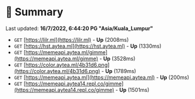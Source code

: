 # 📖 Summary
Last updated: **16/7/2022, 6:44:20 PG "Asia/Kuala_Lumpur"**

- `GET` [https://lilr.ml](https://lilr.ml) - **Up** (2008ms)
- `GET` [https://hst.aytea.ml](https://hst.aytea.ml) - **Up** (1330ms)
- `GET` [https://memeapi.aytea.ml/gimme](https://memeapi.aytea.ml/gimme) - **Up** (3528ms)
- `GET` [https://color.aytea.ml/4b31d6.png](https://color.aytea.ml/4b31d6.png) - **Up** (1789ms)
- `GET` [https://memeapi.aytea.ml](https://memeapi.aytea.ml) - **Up** (200ms)
- `GET` [https://memeapi.aytea14.repl.co/gimme](https://memeapi.aytea14.repl.co/gimme) - **Up** (1501ms)
